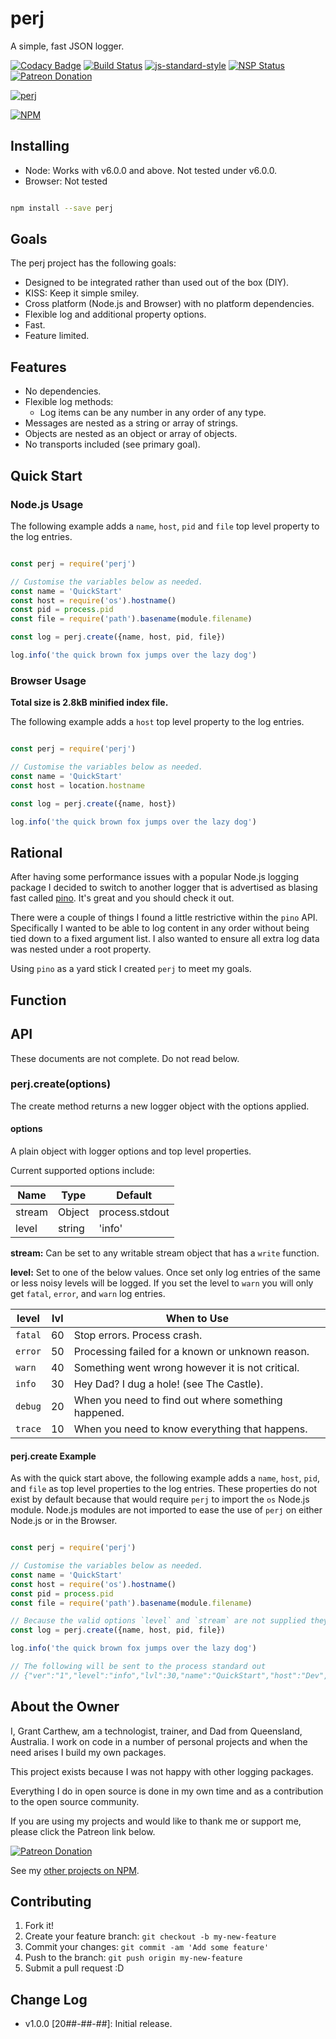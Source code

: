 # perj

A simple, fast JSON logger.

[![Codacy Badge](https://api.codacy.com/project/badge/Grade/fa9e7647f42842d09349746b91e5b8ca)](https://www.codacy.com/app/grantcarthew/node-perj?utm_source=github.com&amp;utm_medium=referral&amp;utm_content=grantcarthew/node-perj&amp;utm_campaign=Badge_Grade)
[![Build Status][travisci-image]][travisci-url]
[![js-standard-style][js-standard-image]][js-standard-url]
[![NSP Status][nsp-image]][nsp-url]
[![Patreon Donation][patreon-image]][patreon-url]

[![perj][perj-image]][perj-url]

[![NPM][nodei-npm-image]][nodei-npm-url]


## Installing

* Node: Works with v6.0.0 and above. Not tested under v6.0.0.
* Browser: Not tested

```sh

npm install --save perj

```

## Goals

The perj project has the following goals:

* Designed to be integrated rather than used out of the box (DIY).
* KISS: Keep it simple smiley.
* Cross platform (Node.js and Browser) with no platform dependencies.
* Flexible log and additional property options.
* Fast.
* Feature limited.

## Features

* No dependencies.
* Flexible log methods:
  * Log items can be any number in any order of any type.
* Messages are nested as a string or array of strings.
* Objects are nested as an object or array of objects.
* No transports included (see primary goal).

## Quick Start

### Node.js Usage

The following example adds a `name`, `host`, `pid` and `file` top level property to the log entries.

```js

const perj = require('perj')

// Customise the variables below as needed.
const name = 'QuickStart'
const host = require('os').hostname()
const pid = process.pid
const file = require('path').basename(module.filename)

const log = perj.create({name, host, pid, file})

log.info('the quick brown fox jumps over the lazy dog')

```

### Browser Usage

__Total size is 2.8kB minified index file.__

The following example adds a `host` top level property to the log entries.

```js

const perj = require('perj')

// Customise the variables below as needed.
const name = 'QuickStart'
const host = location.hostname

const log = perj.create({name, host})

log.info('the quick brown fox jumps over the lazy dog')

```


## Rational

After having some performance issues with a popular Node.js logging package I decided to switch to another logger that is advertised as blasing fast called [pino][pino-url]. It's great and you should check it out.

There were a couple of things I found a little restrictive within the `pino` API. Specifically I wanted to be able to log content in any order without being tied down to a fixed argument list. I also wanted to ensure all extra log data was nested under a root property.

Using `pino` as a yard stick I created `perj` to meet my goals.

## Function



## API

These documents are not complete. Do not read below.

### perj.create(options)

The create method returns a new logger object with the options applied.

#### options

A plain object with logger options and top level properties.

Current supported options include:

| Name   | Type   | Default        |
|--------|--------|----------------|
| stream | Object | process.stdout |
| level  | string | 'info'         |

__stream:__ Can be set to any writable stream object that has a `write` function.

__level:__ Set to one of the below values. Once set only log entries of the same or less noisy levels will be logged. If you set the level to `warn` you will only get `fatal`, `error`, and `warn` log entries.

| level   | lvl | When to Use                                         |
|---------|-----|-----------------------------------------------------|
| `fatal` | 60  | Stop errors. Process crash.                         |
| `error` | 50  | Processing failed for a known or unknown reason.    |
| `warn`  | 40  | Something went wrong however it is not critical.    |
| `info`  | 30  | Hey Dad? I dug a hole! (see The Castle).            |
| `debug` | 20  | When you need to find out where something happened. |
| `trace` | 10  | When you need to know everything that happens.      |


#### perj.create Example

As with the quick start above, the following example adds a `name`, `host`, `pid`, and `file` as top level properties to the log entries. These properties do not exist by default because that would require `perj` to import the `os` Node.js module. Node.js modules are not imported to ease the use of `perj` on either Node.js or in the Browser.

```js

const perj = require('perj')

// Customise the variables below as needed.
const name = 'QuickStart'
const host = require('os').hostname()
const pid = process.pid
const file = require('path').basename(module.filename)

// Because the valid options `level` and `stream` are not supplied they are set to the defaults.
const log = perj.create({name, host, pid, file})

log.info('the quick brown fox jumps over the lazy dog')

// The following will be sent to the process standard out
// {"ver":"1","level":"info","lvl":30,"name":"QuickStart","host":"Dev","pid":"5009","file":"example.js","time":1524902250052,"msg":"the quick brown fox jumps over the lazy dog","data":""}

```

## About the Owner

I, Grant Carthew, am a technologist, trainer, and Dad from Queensland, Australia. I work on code in a number of personal projects and when the need arises I build my own packages.

This project exists because I was not happy with other logging packages.

Everything I do in open source is done in my own time and as a contribution to the open source community.

If you are using my projects and would like to thank me or support me, please click the Patreon link below.

[![Patreon Donation][patreon-image]][patreon-url]

See my [other projects on NPM](https://www.npmjs.com/~grantcarthew).

## Contributing

1.  Fork it!
2.  Create your feature branch: `git checkout -b my-new-feature`
3.  Commit your changes: `git commit -am 'Add some feature'`
4.  Push to the branch: `git push origin my-new-feature`
5.  Submit a pull request :D

## Change Log

- v1.0.0 [20##-##-##]: Initial release. 

[travisci-image]: https://travis-ci.org/grantcarthew/node-perj.svg?branch=master
[travisci-url]: https://travis-ci.org/grantcarthew/node-perj
[js-standard-image]: https://img.shields.io/badge/code%20style-standard-brightgreen.svg
[js-standard-url]: http://standardjs.com/
[nsp-image]: https://nodesecurity.io/orgs/openjs/projects/node-perj/badge
[nsp-url]: https://nodesecurity.io/orgs/openjs/projects/node-perj
[patreon-image]: https://img.shields.io/badge/patreon-donate-yellow.svg
[patreon-url]: https://www.patreon.com/grantcarthew
[nodei-npm-image]: https://nodei.co/npm/node-perj.png?downloads=true&downloadRank=true&stars=true
[nodei-npm-url]: https://nodei.co/npm/node-perj/
[perj-image]: https://rawgit.com/grantcarthew/node-perj/master/perj.svg
[perj-url]: https://github.com/grantcarthew/node-perj
[pino-url]: https://www.npmjs.com/package/pino
